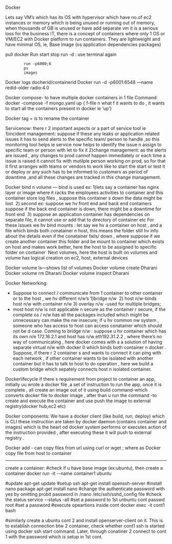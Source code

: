 Docker 

Lets say VM’s which has its OS with hypervisor which have no.of ec2 instances or memory which is being unused or running out of memory, when thousands of GB is unused or have add separate vm it is a serious loss for the business IT, there is a concept of containers where only 1 OS or VM/EC2 with Docker platform to run containers. They are lightweight and have minimal OS, ie, Base image (os application dependencies packages)

pull
 docker                   Run
			start
			stop
			run -d : use terminal again

			run -p6000;6
			ps
			images
Docker logs docherid/containerid
Docker run -d -p6001:6548 —name redid-older radio:4.0


Docker compose- to have multiple docker containers in 1 file
Command:  docker -compose -f mongo.yaml up { f-file  n what f it wants to do , it wants to start all the containers present in docker ie ‘up’}

Docker tag = is to rename the container 


Servicenow: there r 2 important aspects or a part of service tool ie
1)incident management: suppose if these any leaks or application related issues it has to send alerts to the specific team/ person to handle ,so this monitoring tool helps ie service now helps to identify the issue n assign to specific team or person with let to fix it
2)change management: as the alerts are issued , any changes to prod cannot happen immediately or each time a issue is raised it cannot fix with mutilple person working on prod, so for that it first arranges with teams or vendors to work  like to start the start or test it or deploy or any such has to be informed to customers as period of downtime ,and all these changes are tracked in this change management.



Docker bind n volume
— bind is used ex: 1)lets say a container has nginx layer or image where it racks the employees activities to container and this container store log files , suppose this container s down  the data might be lost  2) second ex: suppose we hv front end and back end containers  suppose if the back end container is down, there might be a downtime for front end  3) suppose an application container  has dependencies on separate file, it cannot use or add that to directory of container etc 
 For these issues we hv bind mounts : let say we hv a container on host , and a file which binds both conatainer n host, this means  the folder still hv info about the details even if the conatainer fails/ down , where suppose if we create another container this folder and be mount to container which exists on host and makes work better, here the host to be assigned to specific folder on container  Next volumes, here the host is built on volumes and volume has logical creation on ec2, host, external devices 

 Docker volume ls—shows list of volumes
Docker volume create Dharani 
Docker volume rm Dharani
Docker volume inspect Dharani 


Docker Networking:
- Suppose to connect / communicate from 1 container to other container or to the host , we hv different n/w’s 1)bridge n/w  2) host n/w-binds host n/w with container n/w 3) overlay n/w -used for multiple bridges; 
- most host n/w is not applicable n secure as the container r secure, if the complete os / n/w has all the packages included which might be unnecessary can make the nw insecure; if u hv common nw system , someone who has access to host can access conatainer which should not be d case.
Coming to bridge n/w : suppose u hv container which has its own n/e 172.16.2.1 and host has n/w eth192.31.2.2 , where there’s no way of communicating , here docker comes with a a solution of having separate virtual n/w with docker 0 which binds both container n docker . Suppose, if there r 2 container s and wants to connect it can ping with each network , if other container wants to be isolated with another container but it has to talk to host to do operation , here we build a custom bridge which sepately connects host n isolated container.


Dockerlifecycle
 if there s requirement from project to container an app, initially uu wrote a docker file ,a set of instruction to run the app, once it is complete , all create an image out of it using build command-which converts docker file to docker image , after than u run the command -to create and execute the container and use push the image to external registry(docker hub,ec2 etc)


Docker components:
We have a docker client (like build, run, deploy) which is CLI these instruction are taken by docker daemon (contains container and images) which is the heart od docker system performs or executes action of the instruction provided , after executing these it will push to external registry .

Docker add - can copy files from url using curl or wget ; where as Docker copy file from host to container


--------------------

create a container: 
#check if u have base image (ex:ubuntu), then create a container
docker run -it --name container1 ubuntu

#update 
apt-get update
#setup ssh
apt-get install openssh-server
#install nano package
apt-get install nano
#change the authenticate password with yes by omitting probit password in /nano /etc/ssh/sshd_config file 
#check the status
service --status -all
#set a password to 1st unbuntu cont
passwd root
#set a password
#execute opeartions inside cont 
docker exec -it cont1 bash 

#similarly create a ubuntu cont 2 and install openserver-client on it. This is to establish connection btw 2 container, check whether cont1 ssh is started using docker ssh start command. Later, through conatiner 2 connect to cont 1 with the password which is setup in 1st cont.
